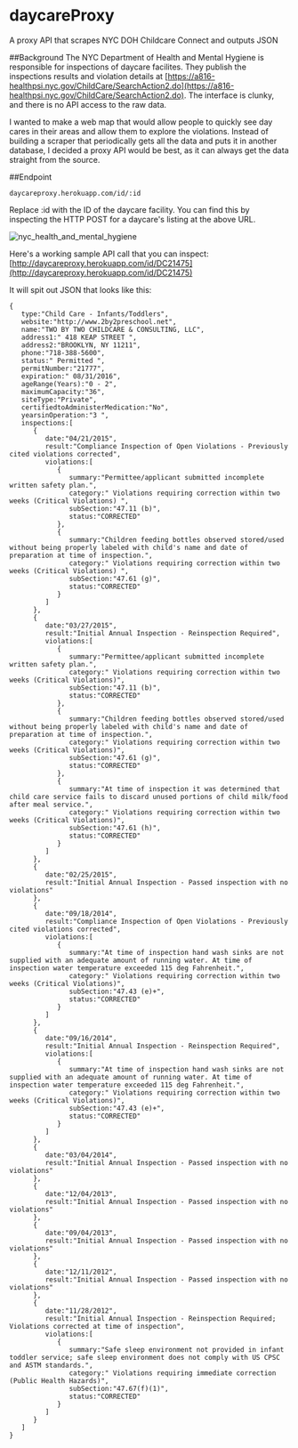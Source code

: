 # daycareProxy
A proxy API that scrapes NYC DOH Childcare Connect and outputs JSON

##Background
The NYC Department of Health and Mental Hygiene is responsible for inspections of daycare facilites.  They publish the inspections results and violation details at [https://a816-healthpsi.nyc.gov/ChildCare/SearchAction2.do](https://a816-healthpsi.nyc.gov/ChildCare/SearchAction2.do).  The interface is clunky, and there is no API access to the raw data.

I wanted to make a web map that would allow people to quickly see day cares in their areas and allow them to explore the violations.  Instead of building a scraper that periodically gets all the data and puts it in another database, I decided a proxy API would be best, as it can always get the data straight from the source.

##Endpoint

`daycareproxy.herokuapp.com/id/:id`

Replace :id with the ID of the daycare facility.  You can find this by inspecting the HTTP POST for a daycare's listing at the above URL.

![nyc_health_and_mental_hygiene](https://cloud.githubusercontent.com/assets/1833820/10155733/d1805d12-6646-11e5-87e5-2c8124118868.png)

Here's a working sample API call that you can inspect: [http://daycareproxy.herokuapp.com/id/DC21475](http://daycareproxy.herokuapp.com/id/DC21475)

It will spit out JSON that looks like this:

```
{  
   type:"Child Care - Infants/Toddlers",
   website:"http://www.2by2preschool.net",
   name:"TWO BY TWO CHILDCARE & CONSULTING, LLC",
   address1:" 418 KEAP STREET ",
   address2:"BROOKLYN, NY 11211",
   phone:"718-388-5600",
   status:" Permitted ",
   permitNumber:"21777",
   expiration:" 08/31/2016",
   ageRange(Years):"0 - 2",
   maximumCapacity:"36",
   siteType:"Private",
   certifiedtoAdministerMedication:"No",
   yearsinOperation:"3 ",
   inspections:[  
      {  
         date:"04/21/2015",
         result:"Compliance Inspection of Open Violations - Previously cited violations corrected",
         violations:[  
            {  
               summary:"Permittee/applicant submitted incomplete written safety plan.",
               category:" Violations requiring correction within two weeks (Critical Violations) ",
               subSection:"47.11 (b)",
               status:"CORRECTED"
            },
            {  
               summary:"Children feeding bottles observed stored/used without being properly labeled with child's name and date of preparation at time of inspection.",
               category:" Violations requiring correction within two weeks (Critical Violations) ",
               subSection:"47.61 (g)",
               status:"CORRECTED"
            }
         ]
      },
      {  
         date:"03/27/2015",
         result:"Initial Annual Inspection - Reinspection Required",
         violations:[  
            {  
               summary:"Permittee/applicant submitted incomplete written safety plan.",
               category:" Violations requiring correction within two weeks (Critical Violations)",
               subSection:"47.11 (b)",
               status:"CORRECTED"
            },
            {  
               summary:"Children feeding bottles observed stored/used without being properly labeled with child's name and date of preparation at time of inspection.",
               category:" Violations requiring correction within two weeks (Critical Violations)",
               subSection:"47.61 (g)",
               status:"CORRECTED"
            },
            {  
               summary:"At time of inspection it was determined that child care service fails to discard unused portions of child milk/food after meal service.",
               category:" Violations requiring correction within two weeks (Critical Violations)",
               subSection:"47.61 (h)",
               status:"CORRECTED"
            }
         ]
      },
      {  
         date:"02/25/2015",
         result:"Initial Annual Inspection - Passed inspection with no violations"
      },
      {  
         date:"09/18/2014",
         result:"Compliance Inspection of Open Violations - Previously cited violations corrected",
         violations:[  
            {  
               summary:"At time of inspection hand wash sinks are not supplied with an adequate amount of running water. At time of inspection water temperature exceeded 115 deg Fahrenheit.",
               category:" Violations requiring correction within two weeks (Critical Violations)",
               subSection:"47.43 (e)+",
               status:"CORRECTED"
            }
         ]
      },
      {  
         date:"09/16/2014",
         result:"Initial Annual Inspection - Reinspection Required",
         violations:[  
            {  
               summary:"At time of inspection hand wash sinks are not supplied with an adequate amount of running water. At time of inspection water temperature exceeded 115 deg Fahrenheit.",
               category:" Violations requiring correction within two weeks (Critical Violations)",
               subSection:"47.43 (e)+",
               status:"CORRECTED"
            }
         ]
      },
      {  
         date:"03/04/2014",
         result:"Initial Annual Inspection - Passed inspection with no violations"
      },
      {  
         date:"12/04/2013",
         result:"Initial Annual Inspection - Passed inspection with no violations"
      },
      {  
         date:"09/04/2013",
         result:"Initial Annual Inspection - Passed inspection with no violations"
      },
      {  
         date:"12/11/2012",
         result:"Initial Annual Inspection - Passed inspection with no violations"
      },
      {  
         date:"11/28/2012",
         result:"Initial Annual Inspection - Reinspection Required; Violations corrected at time of inspection",
         violations:[  
            {  
               summary:"Safe sleep environment not provided in infant toddler service; safe sleep environment does not comply with US CPSC and ASTM standards.",
               category:" Violations requiring immediate correction (Public Health Hazards)",
               subSection:"47.67(f)(1)",
               status:"CORRECTED"
            }
         ]
      }
   ]
}
```

